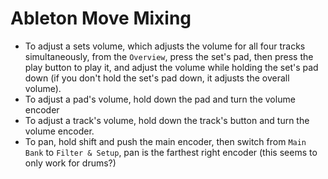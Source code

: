 # Ableton Move Mixing

- To adjust a sets volume, which adjusts the volume for all four tracks simultaneously, from the `Overview`, press the set's pad, then press the play button to play it, and adjust the volume while holding the set's pad down (if you don't hold the set's pad down, it adjusts the overall volume).
- To adjust a pad's volume, hold down the pad and turn the volume encoder
- To adjust a track's volume, hold down the track's button and turn the volume encoder.
- To pan, hold shift and push the main encoder, then switch from `Main Bank` to `Filter & Setup`, pan is the farthest right encoder (this seems to only work for drums?)

